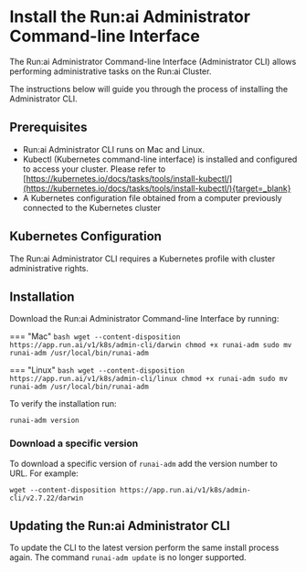 # Install the Run:ai Administrator Command-line Interface

The Run:ai Administrator Command-line Interface (Administrator CLI) allows performing administrative tasks on the Run:ai Cluster.  

The instructions below will guide you through the process of installing the Administrator CLI.

## Prerequisites

*   Run:ai Administrator CLI runs on Mac and Linux.   
*   Kubectl (Kubernetes command-line interface) is installed and configured to access your cluster. Please refer to [https://kubernetes.io/docs/tasks/tools/install-kubectl/](https://kubernetes.io/docs/tasks/tools/install-kubectl/){target=_blank}
*   A Kubernetes configuration file obtained from a computer previously connected to the Kubernetes cluster


## Kubernetes Configuration

The Run:ai Administrator CLI requires a Kubernetes profile with cluster administrative rights. 


## Installation

Download the Run:ai Administrator Command-line Interface by running:
 
=== "Mac"
    ``` bash
    wget --content-disposition https://app.run.ai/v1/k8s/admin-cli/darwin
    chmod +x runai-adm
    sudo mv runai-adm /usr/local/bin/runai-adm
    ```

=== "Linux"
    ``` bash
    wget --content-disposition https://app.run.ai/v1/k8s/admin-cli/linux
    chmod +x runai-adm
    sudo mv runai-adm /usr/local/bin/runai-adm
    ```

To verify the installation run:

```
runai-adm version
```

### Download a specific version

To download a specific version of `runai-adm` add the version number to URL. For example:

```
wget --content-disposition https://app.run.ai/v1/k8s/admin-cli/v2.7.22/darwin
```
## Updating the Run:ai Administrator CLI

To update the CLI to the latest version perform the same install process again. The command `runai-adm update` is no longer supported.
